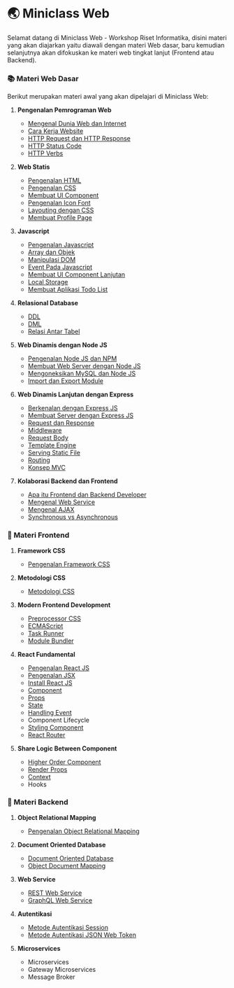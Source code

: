 # :earth_asia: Miniclass Web

Selamat datang di Miniclass Web - Workshop Riset Informatika,
disini materi yang akan diajarkan yaitu diawali dengan materi Web dasar, baru kemudian selanjutnya akan difokuskan ke materi web tingkat lanjut (Frontend atau Backend).

### :books: Materi Web Dasar

Berikut merupakan materi awal yang akan dipelajari di Miniclass Web:

1.  **Pengenalan Pemrograman Web**

    - [Mengenal Dunia Web dan Internet](dasar/topik1/dunia-fana.md)
    - [Cara Kerja Website](dasar/topik1/cara-kerja-website.md)
    - [HTTP Request dan HTTP Response](dasar/topik1/http-request-dan-response.md)
    - [HTTP Status Code](dasar/topik1/http-status-code.md)
    - [HTTP Verbs](dasar/topik1/http-verbs.md)

2.  **Web Statis**

    - [Pengenalan HTML](dasar/topik2/pengenalan-html.md)
    - [Pengenalan CSS](dasar/topik2/pengenalan-css.md)
    - [Membuat UI Component](dasar/topik2/ui-component.md)
    - [Pengenalan Icon Font](dasar/topik2/font-icon.md)
    - [Layouting dengan CSS](dasar/topik2/layouting-dengan-css.md)
    - [Membuat Profile Page](dasar/topik2/membuat-profile-page.md)

3.  **Javascript**

    - [Pengenalan Javascript](dasar/topik3/pengenalan-javascript.md)
    - [Array dan Objek](dasar/topik3/array-dan-objek.md)
    - [Manipulasi DOM](dasar/topik3/manipulasi-dom.md)
    - [Event Pada Javascript](dasar/topik3/event-pada-javascript.md)
    - [Membuat UI Component Lanjutan](dasar/topik3/ui-component-lanjutan.md)
    - [Local Storage](dasar/topik3/local-storage.md)
    - [Membuat Aplikasi Todo List](dasar/topik3/membuat-aplikasi-todo-list)

4.  **Relasional Database**

    - [DDL](dasar/topik4/DDL.md)
    - [DML](dasar/topik4/DML.md)
    - [Relasi Antar Tabel](dasar/topik4/relasi-antar-table.md)

5.  **Web Dinamis dengan Node JS**

    - [Pengenalan Node JS dan NPM](dasar/topik5/pengenalan-nodejs-dan-npm.md)
    - [Membuat Web Server dengan Node JS](dasar/topik5/membuat-web-server-dengan-nodejs.md)
    - [Mengoneksikan MySQL dan Node JS](dasar/topik5/mengoneksikan-mysql-dan-nodejs.md)
    - [Import dan Export Module](dasar/topik5/import-export-module.md)

6.  **Web Dinamis Lanjutan dengan Express**

    - [Berkenalan dengan Express JS](dasar/topik6/berkenalan-dengan-expressjs.md)
    - [Membuat Server dengan Express JS](dasar/topik6/membuat-server-dengan-expressjs.md)
    - [Request dan Response](dasar/topik6/request-dan-response.md)
    - [Middleware](dasar/topik6/middleware.md)
    - [Request Body](dasar/topik6/request-body.md)
    - [Template Engine](dasar/topik6/template-engine.md)
    - [Serving Static File](dasar/topik6/static-file-assets.md)
    - [Routing](dasar/topik6/routing.md)
    - [Konsep MVC](dasar/topik6/mvc.md)

7.  **Kolaborasi Backend dan Frontend**
    - [Apa itu Frontend dan Backend Developer](dasar/topik7/apa-itu-frontend-dan-backend-developer.md)
    - [Mengenal Web Service](dasar/topik7/mengenal-web-service.md)
    - [Mengenal AJAX](dasar/topik7/mengenal-ajax.md)
    - [Synchronous vs Asynchronous](dasar/topik5/synchronous-vs-asynchronous.md)

### :sunflower: Materi Frontend

1.  **Framework CSS**

    - [Pengenalan Framework CSS](front-end/topik1/pengenalan-framework-css.md)

2.  **Metodologi CSS**

    - [Metodologi CSS](front-end/topik2/pengenalan-metodologi-css.md)

3.  **Modern Frontend Development**

    - [Preprocessor CSS](front-end/topik3/preprocessor-css.md)
    - [ECMAScript](front-end/topik3/ecmascript.md)
    - [Task Runner](front-end/topik3/task-runner.md)
    - [Module Bundler](front-end/topik3/module-bundler.md)

4.  **React Fundamental**

    - [Pengenalan React JS](front-end/topik4/pengenalan-reactjs.md)
    - [Pengenalan JSX](front-end/topik4/pengenalan-jsx.md)
    - [Install React JS](front-end/topik4/install-reactjs.md)
    - [Component](front-end/topik4/component.md)
    - [Props](front-end/topik4/props.md)
    - [State](front-end/topik4/state.md)
    - [Handling Event](front-end/topik4/handling-event.md)
    - Component Lifecycle
    - [Styling Component](front-end/topik4/styling-component.md)
    - [React Router](front-end/topik4/react-router.md)

5.  **Share Logic Between Component**
    - [Higher Order Component](front-end/topik5/higher-order-component.md)
    - [Render Props](front-end/topik5/render-props.md)
    - [Context](front-end/topik5/context.md)
    - Hooks

### :japanese_ogre: Materi Backend

1.  **Object Relational Mapping**

    - [Pengenalan Object Relational Mapping](back-end/topik1/pengenalan-orm.md)

2.  **Document Oriented Database**

    - [Document Oriented Database](back-end/topik2/document-oriented-database.md)
    - [Object Document Mapping](back-end/topik2/object-document-mapping.md)

3.  **Web Service**

    - [REST Web Service](back-end/topik3/rest-web-service.md)
    - [GraphQL Web Service](back-end/topik3/graphql-web-service.md)

4.  **Autentikasi**

    - [Metode Autentikasi Session](back-end/topik4/metode-autentikasi-session.md)
    - [Metode Autentikasi JSON Web Token](back-end/topik4/metode-autentikasi-jwt.md)

5.  **Microservices**
    - Microservices
    - Gateway Microservices
    - Message Broker
